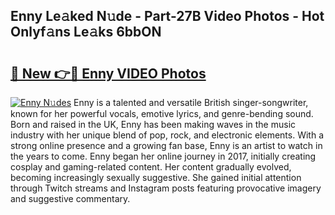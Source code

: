 ## Enny Le𝚊ked N𝚞de - Part-27B Video Photos - Hot Onlyf𝚊ns Le𝚊ks 6bbON

# <h2><a href="http://ac13877.deff.icu/?id=Enny">🔗 New 👉🔴 Enny VIDEO Photos</a></h2>

[![Enny N𝚞des](https://i.imgur.com/rIISA9y.gif)](http://ac13877.deff.icu/?id=Enny)
Enny is a talented and versatile British singer-songwriter, known for her powerful vocals, emotive lyrics, and genre-bending sound. Born and raised in the UK, Enny has been making waves in the music industry with her unique blend of pop, rock, and electronic elements. With a strong online presence and a growing fan base, Enny is an artist to watch in the years to come. Enny began her online journey in 2017, initially creating cosplay and gaming-related content. Her content gradually evolved, becoming increasingly sexually suggestive. She gained initial attention through Twitch streams and Instagram posts featuring provocative imagery and suggestive commentary.
